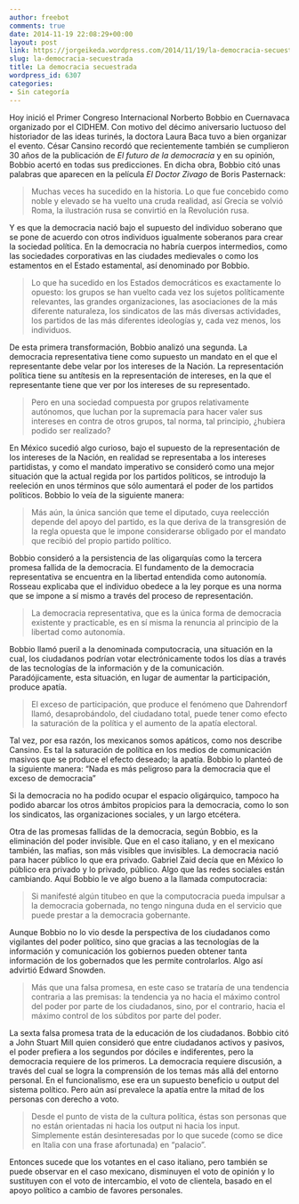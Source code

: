 ```yaml
---
author: freebot
comments: true
date: 2014-11-19 22:08:29+00:00
layout: post
link: https://jorgeikeda.wordpress.com/2014/11/19/la-democracia-secuestrada/
slug: la-democracia-secuestrada
title: La democracia secuestrada
wordpress_id: 6307
categories:
- Sin categoría
---
```


Hoy inició el Primer Congreso Internacional Norberto Bobbio en Cuernavaca organizado por el CIDHEM. Con motivo del décimo aniversario luctuoso del historiador de las ideas turinés, la doctora Laura Baca tuvo a bien organizar el evento. César Cansino recordó que recientemente también se cumplieron 30 años de la publicación de _El futuro de la democracia_ y en su opinión, Bobbio acertó en todas sus predicciones.
En dicha obra, Bobbio citó unas palabras que aparecen en la película _El Doctor Zivago_ de Boris Pasternack:


<blockquote>Muchas veces ha sucedido en la historia. Lo que fue concebido como noble y elevado se ha vuelto una cruda realidad, así Grecia se volvió Roma, la ilustración rusa se convirtió en la Revolución rusa.</blockquote>


Y es que la democracia nació bajo el supuesto del individuo soberano que se pone de acuerdo con otros individuos igualmente soberanos para crear la sociedad política. En la democracia no habría cuerpos intermedios, como las sociedades corporativas en las ciudades medievales o como los estamentos en el Estado estamental, así denominado por Bobbio.


<blockquote>Lo que ha sucedido en los Estados democráticos es exactamente lo opuesto: los grupos se han vuelto cada vez los sujetos políticamente relevantes, las grandes organizaciones, las asociaciones de la más diferente naturaleza, los sindicatos de las más diversas actividades, los partidos de las más diferentes ideologías y, cada vez menos, los individuos.</blockquote>


De esta primera transformación, Bobbio analizó una segunda. La democracia representativa tiene como supuesto un mandato en el que el representante debe velar por los intereses de la Nación. La representación política tiene su antítesis en la representación de intereses, en la que el representante tiene que ver por los intereses de su representado.


<blockquote>Pero en una sociedad compuesta por grupos relativamente autónomos, que luchan por la supremacía para hacer valer sus intereses en contra de otros grupos, tal norma, tal principio, ¿hubiera podido ser realizado?</blockquote>


En México sucedió algo curioso, bajo el supuesto de la representación de los intereses de la Nación, en realidad se representaba a los intereses partidistas, y como el mandato imperativo se consideró como una mejor situación que la actual regida por los partidos políticos, se introdujo la reeleción en unos términos que sólo aumentará el poder de los partidos políticos. Bobbio lo veía de la siguiente manera:


<blockquote>Más aún, la única sanción que teme el diputado, cuya reelección depende del apoyo del partido, es la que deriva de la transgresión de la regla opuesta que le impone considerarse obligado por el mandato que recibió del propio partido político.</blockquote>


Bobbio consideró a la persistencia de las oligarquías como la tercera promesa fallida de la democracia. El fundamento de la democracia representativa se encuentra en la libertad entendida como autonomía. Rosseau explicaba que el individuo obedece a la ley porque es una norma que se impone a sí mismo a través del proceso de representación.


<blockquote>La democracia representativa, que es la única forma de democracia existente y practicable, es en sí misma la renuncia al principio de la libertad como autonomía.</blockquote>


Bobbio llamó pueril a la denominada computocracia, una situación en la cual, los ciudadanos podrían votar electrónicamente todos los días a través de las tecnologías de la información y de la comunicación. Paradójicamente, esta situación, en lugar de aumentar la participación, produce apatía.


<blockquote>El exceso de participación, que produce el fenómeno que Dahrendorf llamó, desaprobándolo, del ciudadano total, puede tener como efecto la saturación de la política y el aumento de la apatía electoral.</blockquote>


Tal vez, por esa razón, los mexicanos somos apáticos, como nos describe Cansino. Es tal la saturación de política en los medios de comunicación masivos que se produce el efecto deseado; la apatía. Bobbio lo planteó de la siguiente manera: “Nada es más peligroso para la democracia que el exceso de democracia”

Si la democracia no ha podido ocupar el espacio oligárquico, tampoco ha podido abarcar los otros ámbitos propicios para la democracia, como lo son los sindicatos, las organizaciones sociales, y un largo etcétera.

Otra de las promesas fallidas de la democracia, según Bobbio, es la eliminación del poder invisible. Que en el caso italiano, y en el mexicano también, las mafias, son más visibles que invisibles. La democracia nació para hacer público lo que era privado. Gabriel Zaid decía que en México lo público era privado y lo privado, público. Algo que las redes sociales están cambiando. Aquí Bobbio le ve algo bueno a la llamada computocracia:


<blockquote>Si manifesté algún titubeo en que la computocracia pueda impulsar a la democracia gobernada, no tengo ninguna duda en el servicio que puede prestar a la democracia gobernante.</blockquote>


Aunque Bobbio no lo vio desde la perspectiva de los ciudadanos como vigilantes del poder político, sino que gracias a las tecnologías de la información y comunicación los gobiernos pueden obtener tanta información de los gobernados que les permite controlarlos. Algo así advirtió Edward Snowden.


<blockquote>Más que una falsa promesa, en este caso se trataría de una tendencia contraria a las premisas: la tendencia ya no hacia el máximo control del poder por parte de los ciudadanos, sino, por el contrario, hacia el máximo control de los súbditos por parte del poder.</blockquote>


La sexta falsa promesa trata de la educación de los ciudadanos. Bobbio citó a John Stuart Mill quien consideró que entre ciudadanos activos y pasivos, el poder prefiera a los segundos por dóciles e indiferentes, pero la democracia requiere de los primeros. La democracia requiere discusión, a través del cual se logra la comprensión de los temas más allá del entorno personal. En el funcionalismo, ese era un supuesto beneficio u output del sistema político. Pero aún así prevalece la apatía entre la mitad de los personas con derecho a voto.


<blockquote>Desde el punto de vista de la cultura política, éstas son personas que no están orientadas ni hacia los output ni hacia los input. Simplemente están desinteresadas por lo que sucede (como se dice en Italia con una frase afortunada) en “palacio”.</blockquote>


Entonces sucede que los votantes en el caso italiano, pero también se puede observar en el caso mexicano, disminuyen el voto de opinión y lo sustituyen con el voto de intercambio, el voto de clientela, basado en el apoyo político a cambio de favores personales.
